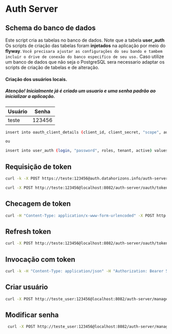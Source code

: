 # Auth Server

## Schema do banco de dados

Este script cria as tabelas no banco de dados. Note que a tabela **user_auth**
Os scripts de criação das tabelas foram **injetados** na aplicação por meio do **flyway**.
``` Você precisara ajustar as configurações do seu bando e tambem incluir o drive de conexão do banco especifico de seu uso. ```
Caso utilize um banco de dados que não seja o PostgreSQL sera necessario adaptar os scripts de criação de tabelas e de alteração.

#### Criação dos usuários locais.
##### Atenção! Inicialmente já é criado um usuario e uma senha padrão ao inicializar a aplicação.

**Usuário**   | **Senha**
--------- | ------
teste | 123456

```bash
insert into oauth_client_details (client_id, client_secret, "scope", authorized_grant_types, access_token_validity, refresh_token_validity) values ('teste', 'ba3253876aed6bc22d4a6ff53d8406c6ad864195ed144ab5c87621b6c233b548baeae6956df346ec8c17f5ea10f35ee3cbc514797ed7ddd3145464e2a0bab413', 'read,write', 'password,authorization_code,refresh_token', 15552000, 15552000);

ou

insert into user_auth (login, "password", roles, tenant, active) values ('teste', (SELECT ENCODE(DIGEST('123456','sha512'),'hex')), 'admin', 'teste', true);


```

## Requisição de token

```bash
curl -k -X POST https://teste:123456@auth.datahorizons.info/auth-server/oauth/token -d grant_type=password -d username=teste -d password=123456
```

```bash
curl -X POST http://teste:123456@localhost:8082/auth-server/oauth/token -d grant_type=password -d username=teste -d password=123456
```

## Checagem de token 

```bash
curl -H "Content-Type: application/x-www-form-urlencoded" -X POST http://teste:123456@localhost:8082/auth-server/oauth/check_token?token=fcd11984-fe54-4aff-9a17-4fb62dd541ac

```

## Refresh token

```bash
curl -X POST http://teste:123456@localhost:8082/auth-server/oauth/token -d grant_type=refresh_token -d refresh_token=ba379c76-451d-4691-8514-570cb1e25e83
```
## Invocação com token

```bash
curl -k -H "Content-Type: application/json" -H "Authorization: Bearer 50eff79b-cbcc-4f8a-933c-b5185a248268" --data '{"campo1":3,"campo2":123}' -X POST http://localhost:8080/recurso/context
```
 

## Criar usuário

```bash
curl -X POST http://teste_user:123456@localhost:8082/auth-server/manager -d '{"login":"teste_user1@M.Com","password":"123456","roles":["ROLE_VIEWER"],"tenant":"teste"}' -H "Content-Type: application/json"
```

## Modificar senha

```bash
 curl -X POST http://teste_user:123456@localhost:8082/auth-server/manager/change -d '{"login":"teste_user1@M.Com","actual":"123456","newPass":"teste"}' -H "Content-Type: application/json"
```
